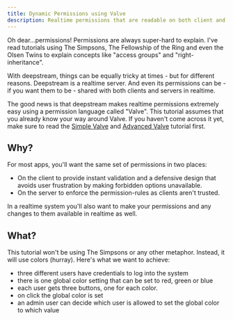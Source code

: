 ```yaml
---
title: Dynamic Permissions using Valve
description: Realtime permissions that are readable on both client and server
---
```

Oh dear...permissions! Permissions are always super-hard to explain. I've read tutorials using The Simpsons, The Fellowship of the Ring and even the Olsen Twins to explain concepts like "access groups" and "right-inheritance".

With deepstream, things can be equally tricky at times - but for different reasons. Deepstream is a realtime server. And even its permissions can be - if you want them to be - shared with both clients and servers in realtime.

The good news is that deepstream makes realtime permissions extremely easy using a permission language called "Valve". This tutorial assumes that you already know your way around Valve. If you haven't come across it yet, make sure to read the [Simple Valve](./permission-conf-simple/) and [Advanced Valve](./permission-conf-advanced/) tutorial first.

## Why?
For most apps, you'll want the same set of permissions in two places:
* On the client to provide instant validation and a defensive design that avoids user frustration by making forbidden options unavailable.
* On the server to enforce the permission-rules as clients aren't trusted.

In a realtime system you'll also want to make your permissions and any changes to them available in realtime as well.

## What?
This tutorial won't be using The Simpsons or any other metaphor. Instead, it will use colors (hurray). Here's what we want to achieve:

* three different users have credentials to log into the system
* there is one global color setting that can be set to red, green or blue
* each user gets three buttons, one for each color.
* on click the global color is set
* an admin user can decide which user is allowed to set the global color to which value
